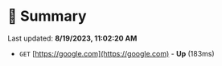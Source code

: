 # 📖 Summary
Last updated: **8/19/2023, 11:02:20 AM**

- `GET` [https://google.com](https://google.com) - **Up** (183ms)
